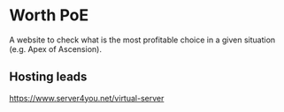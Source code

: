 # Worth PoE

A website to check what is the most profitable choice in a given situation (e.g. Apex of Ascension).

## Hosting leads
https://www.server4you.net/virtual-server
